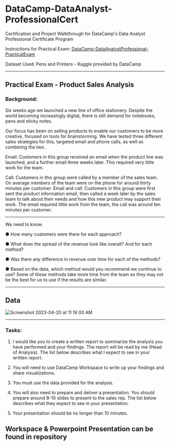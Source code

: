 # DataCamp-DataAnalyst-ProfessionalCert
Certification and Project Walkthrough for DataCamp's Data Analyst Professional Certificate Program

Instructions for Practical Exam: [DataCamp-DataAnalystProfessional-PracticalExam](https://s3.amazonaws.com/talent-assets.datacamp.com/Practical+-+DAP+-+Product+Sales.pdf)

Dataset Used: Pens and Printers - Kaggle provided by DataCamp
___________________________________________________________________________________________

## Practical Exam - Product Sales Analysis

### Background:

Six weeks ago we launched a new line of office stationery. Despite the world becoming
increasingly digital, there is still demand for notebooks, pens and sticky notes.

Our focus has been on selling products to enable our customers to be more creative, focused
on tools for brainstorming. We have tested three different sales strategies for this, targeted
email and phone calls, as well as combining the two.

Email: Customers in this group received an email when the product line was launched, and a
further email three weeks later. This required very little work for the team.

Call: Customers in this group were called by a member of the sales team. On average
members of the team were on the phone for around thirty minutes per customer.
Email and call: Customers in this group were first sent the product information email, then
called a week later by the sales team to talk about their needs and how this new product
may support their work. The email required little work from the team, the call was around ten
minutes per customer.

___________________________________________________________________________________________

We need to know:

● How many customers were there for each approach?

● What does the spread of the revenue look like overall? And for each method?

● Was there any difference in revenue over time for each of the methods?

● Based on the data, which method would you recommend we continue to use? Some
of these methods take more time from the team so they may not be the best for us
to use if the results are similar.
___________________________________________________________________________________________

## Data
![Screenshot 2023-04-20 at 11 19 00 AM](https://user-images.githubusercontent.com/80558744/233453554-dcbf01f3-ebeb-4831-b419-ca2f6ad3f499.png)
___________________________________________________________________________________________
### Tasks:

1. I would like you to create a written report to summarize the analysis you have
performed and your findings. The report will be read by me (Head of Analysis). The list
below describes what I expect to see in your written report.

2. You will need to use DataCamp Workspace to write up your findings and share
visualizations.

3. You must use the data provided for the analysis.

4. You will also need to prepare and deliver a presentation. You should prepare around
8-10 slides to present to the sales rep. The list below describes what they expect to see
in your presentation.

5. Your presentation should be no longer than 10 minutes.

## Workspace & Powerpoint Presentation can be found in repository
